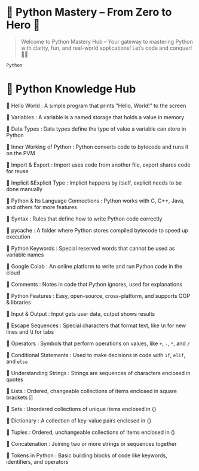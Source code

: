 # 🐍 Python Mastery – From Zero to Hero 🚀
> Welcome to Python Mastery Hub – Your gateway to mastering Python with clarity, fun, and real-world applications! Let’s code and conquer! 🎉🔥

`Python`


# 🧠 Python Knowledge Hub
🔹 Hello World : A simple program that prints "Hello, World!" to the screen

🔹 Variables : A variable is a named storage that holds a value in memory

🔹 Data Types : Data types define the type of value a variable can store in Python

🔹 Inner Working of Python : Python converts code to bytecode and runs it on the PVM 

🔹 Import & Export : Import uses code from another file, export shares code for reuse

🔹 Implicit  &Explicit Type : Implicit happens by itself, explicit needs to be done manually

🔹 Python & Its Language Connections : Python works with C, C++, Java, and others for more features

🔹 Syntax : Rules that define how to write Python code correctly

🔹 pycache : A folder where Python stores compiled bytecode to speed up execution

🔹 Python Keywords : Special reserved words that cannot be used as variable names

🔹 Google Colab : An online platform to write and run Python code in the cloud

🔹 Comments : Notes in code that Python ignores, used for explanations

🔹 Python Features : Easy, open-source, cross-platform, and supports OOP & libraries

🔹 Input & Output : Input gets user data, output shows results

🔹 Escape Sequences : Special characters that format text, like \n for new lines and \t for tabs

🔹 Operators : Symbols that perform operations on values, like `+`, `-`, `*`, and `/`

🔹 Conditional Statements : Used to make decisions in code with `if`, `elif`, and `else`

🔹 Understanding Strings : Strings are sequences of characters enclosed in quotes

🔹 Lists : Ordered, changeable collections of items enclosed in square brackets []

🔹 Sets : Unordered collections of unique items enclosed in {}

🔹 Dictionary : A collection of key-value pairs enclosed in {}

🔹 Tuples : Ordered, unchangeable collections of items enclosed in ()

🔹 Concatenation : Joining two or more strings or sequences together

🔹 Tokens in Python : Basic building blocks of code like keywords, identifiers, and operators

